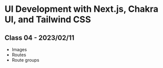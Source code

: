 # UI Development with Next.js, Chakra UI, and Tailwind CSS

## Class 04 - 2023/02/11

- Images
- Routes
- Route groups
